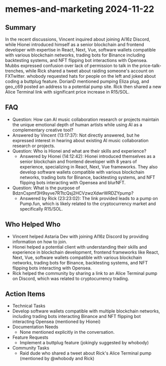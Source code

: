 # memes-and-marketing 2024-11-22

## Summary
 In the recent discussions, Vincent inquired about joining Ai16z Discord, while Hionei introduced himself as a senior blockchain and frontend developer with expertise in React, Next, Vue, software wallets compatible with various blockchain networks, trading bots for Binance including backtesting systems, and NFT flipping bot interactions with Opensea. Mubbs expressed confusion over lack of permission to talk in the price-talk-trenches, while Rick shared a tweet about raiding someone's account on FXTwitter. whobody requested hats for people on the left and joked about coding a buttplug feature. DorianD mentioned pumping Eliza plug, and geo_c69 posted an address to a potential pump site. Rick then shared a new Alice Terminal link with significant price increase in R15/SOL.

## FAQ
 - Question: How can AI music collaboration research or projects maintain the unique emotional depth of human artists while using AI as a complementary creative tool?
  - Answered by Vincent (13:17:37): Not directly answered, but he expressed interest in hearing about existing AI music collaboration research or projects.
- Question: Who is Hionei and what are their skills and experience?
  - Answered by Hionei (14:12:42): Hionei introduced themselves as a senior blockchain and frontend developer with 8 years of experience, specializing in React, Next, Vue frameworks. They also develop software wallets compatible with various blockchain networks, trading bots for Binance, backtesting systems, and NFT flipping bots interacting with Opensea and blurNFT.
- Question: What is the purpose of BdznCspmf3H9syve7RTtcQsj2HCVzwzXdwrWRDZYpump?
  - Answered by Rick (23:23:02): The link provided leads to a pump on Pump.fun, which is likely related to the cryptocurrency market and specifically R15/SOL.

## Who Helped Who
 - Vincent helped Astaria Dev with joining AI16z Discord by providing information on how to join.
- Hionei helped a potential client with understanding their skills and experience in blockchain development, frontend frameworks like React, Next, Vue, software wallets compatible with various blockchain networks, trading bots for Binance, backtesting systems, and NFT flipping bots interacting with Opensea.
- Rick helped the community by sharing a link to an Alice Terminal pump on Discord, which was related to cryptocurrency trading.

## Action Items
 - Technical Tasks
  - Develop software wallets compatible with multiple blockchain networks, including trading bots interacting Binance and NFT flipping bot interacting Opensea (mentioned by Hionei)
- Documentation Needs
  - None mentioned explicitly in the conversation.
- Feature Requests
  - Implement a buttplug feature (jokingly suggested by whobody)
- Community Tasks
  - Raid dude who shared a tweet about Rick's Alice Terminal pump (mentioned by @whobody and Rick)

